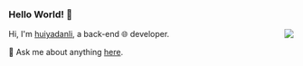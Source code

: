 ### Hello World! 👋

<img align='right' src='https://github-readme-stats.vercel.app/api?username=huiyadanli&show_icons=true&&theme=default&hide=["contribs"]' />

Hi, I'm [huiyadanli](https://www.huiyadan.com), a back-end 🌐 developer.

💬 Ask me about anything [here](https://github.com/huiyadanli/huiyadanli/issues).

<!--

<details>
<summary>CLICK ME</summary>

![ip test](https://ip.ntrqq.net/images/yosuga.png?wd=JTIw&r=f7eppzl6j6)
</details>

-->
